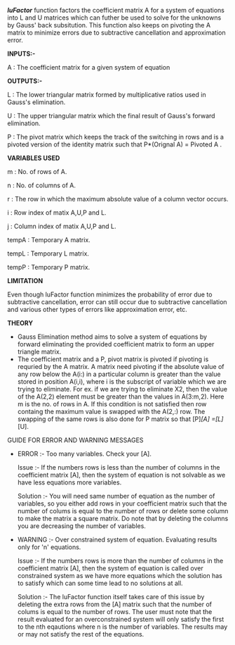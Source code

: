 _**luFactor**_ function factors the coefficient matrix A for a system of 
equations into L and U matrices which can futher be used to solve for the
unknowns by Gauss' back subsitution. This function also keeps on pivoting
the A matrix to minimize errors due to subtractive cancellation and 
approximation error.

**INPUTS:-**

A : The coefficient matrix for a given system of equation

**OUTPUTS:-**

L : The lower triangular matrix formed by multiplicative ratios used in
    Gauss's elimination.
    
U : The upper triangular matrix which the final result of Gauss's forward
    elimination.
    
P : The pivot matrix which keeps the track of the switching in rows and
    is a pivoted version of the identity matrix such that 
    P*(Orignal A) = Pivoted A .

**VARIABLES USED**

m : No. of rows of A.

n : No. of columns of A.

r : The row in which the maximum absolute value of a column vector occurs.

i : Row index of matix A,U,P and L.

j : Column index of matix A,U,P and L.

tempA : Temporary A matrix.

tempL : Temporary L matrix.

tempP : Temporary P matrix.

**LIMITATION**

Even though luFactor function minimizes the probability of error due to 
subtractive cancellation, error can still occur due to subtractive 
cancellation and various other types of errors like approximation error,
etc.

**THEORY**

* Gauss Elimination method aims to solve a system of equations by forward 
  eliminating the provided coefficient matrix to form an upper triangle
  matrix. 
* The coefficient matrix and a P, pivot matrix is pivoted if pivoting is
  requried by the A matrix. A matrix need pivoting if the absolute value
  of any row below the A(i:) in a particular column is greater than the
  value stored in position A(i,i), where i is the subscript of variable 
  which we are trying to eliminate. For ex. if we are trying to eliminate
  X2, then the value of the A(2,2) element must be greater than the
  values in A(3:m,2). Here m is the no. of rows in A. If this condition 
  is not satisfied then row containg the maximum value is swapped with
  the A(2,:) row. The swapping of the same rows is also done for P matrix 
  so that [P]*[A] =[L]*[U].

GUIDE FOR ERROR AND WARNING MESSAGES

*  ERROR    :- Too many variables. Check your [A].

   Issue    :- If the numbers rows is less than the number of columns in
               the coefficient matrix [A], then the system of equation is
               not solvable as we have less equations more variables.
               
   Solution :- You will need same number of equation as the number of 
               variables, so you either add rows in your coefficient
               matrix such that the number of colums is equal to the 
               number of rows or delete some column to make the matrix a 
               square matrix. Do note that by deleting the columns you 
               are decreasing the number of variables.

*  WARNING  :- Over constrained system of equation. Evaluating results 
               only for 'n' equations.
               
   Issue    :- If the numbers rows is more than the number of columns in
               the coefficient matrix [A], then the system of equation is
               called over constrained system as we have more equations
               which the solution has to satisfy which can some time lead
               to no solutions at all.
               
   Solution :- The luFactor function itself takes care of this issue by 
               deleting the extra rows from the [A] matrix such that the
               number of colums is equal to the number of rows. The user
               must note that the result evaluated for an overconstrained
               system will only satisfy the first to the nth eqautions
               where n is the number of variables. The results may or may
               not satisfy the rest of the equations.
